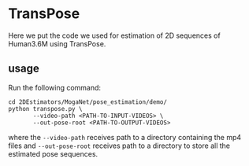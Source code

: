 # TransPose
Here we put the code we used for estimation of 2D sequences of Human3.6M using TransPose.
## usage
Run the following command:
```
cd 2DEstimators/MogaNet/pose_estimation/demo/
python transpose.py \
       --video-path <PATH-TO-INPUT-VIDEOS> \
       --out-pose-root <PATH-TO-OUTPUT-VIDEOS>
```
where the `--video-path` receives path to a directory containing the mp4 files and `--out-pose-root` receives path to a directory to store all the estimated pose sequences.